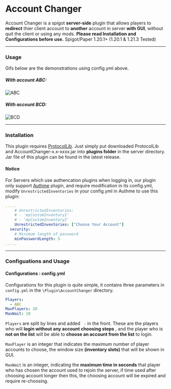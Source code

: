 # Account Changer
Account Changer is a spigot **server-side** plugin that allows players to **redirect** thier client account to **another** account in server **with GUI**, without quit the client or using any mods. **Please read Installation and Configurations before use.**
Spigot/Paper 1.20.1+ (1.20.1 & 1.21.3 Tested)

------------

### Usage
Gifs below are the demonstrations using config.yml above.

##### With account ABC:
![ABC](https://github.com/user-attachments/assets/20f53043-cf54-49ec-bab3-dfd4bbe28a82)

##### With account BCD:
![BCD](https://github.com/user-attachments/assets/247d70ff-aaf7-4247-8c15-601116bf84c1)

------------
### Installation
This plugin requires [ProtocolLib](https://github.com/dmulloy2/ProtocolLib "ProtocolLib"). Just simply put downloaded ProtocolLib and AccountChanger-x.x-xxxx.jar into **plugins folder** in the server directory. Jar file of this plugin can be found in the latest release.
#### Notice
For Servers which use authencation plugins when logging in, our plugin only support [Authme](https://www.spigotmc.org/resources/authmereloaded.6269/ "Authme") plugin, and require modification in its config.yml, modify `UnrestrictedInventories` in your config.yml in Authme to use this plugin:
```yaml
.....
    # UnrestrictedInventories:
    # - 'myCustomInventory1'
    # - 'myCustomInventory2'
    UnrestrictedInventories: ["Choose Your Account"]
  security:
    # Minimum length of password
    minPasswordLength: 5
.....
```
------------
### Configuations and Usage
#### Configurations : config.yml
Configurations for this plugin is quite simple, it contains three parameters in `config.yml` in the `\Plugin\AccountChanger` directory.
```yaml
Players:
  - ABC
MaxPlayers: 20
MaxWait: 10
```
`Players` are split by lines and added `  - ` in the front. These are the players who will **login without any account choosing steps** , and the player who is **not on the list** will be able to **choose an account from the list** to login.

`MaxPlayer` is an integer that indicates the maximum number of player accounts to choose, the window size **(inventory slots)** that will be shown in GUI.

`MaxWait` is an integer, indicating the **maximum time in seconds** that player who has chosen the account used to rejoin the server, if time used after choosing account longer then this, the choosing account will be expired and require re-choosing.


